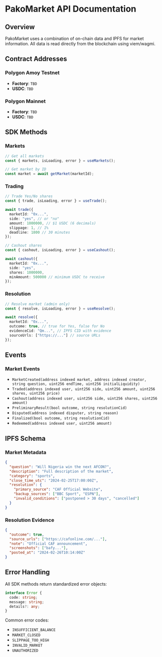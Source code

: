 # PakoMarket API Documentation

## Overview

PakoMarket uses a combination of on-chain data and IPFS for market information. All data is read directly from the blockchain using viem/wagmi.

## Contract Addresses

### Polygon Amoy Testnet
- **Factory**: `TBD`
- **USDC**: `TBD`

### Polygon Mainnet
- **Factory**: `TBD`
- **USDC**: `TBD`

## SDK Methods

### Markets

```typescript
// Get all markets
const { markets, isLoading, error } = useMarkets();

// Get market by ID
const market = await getMarket(marketId);
```

### Trading

```typescript
// Trade Yes/No shares
const { trade, isLoading, error } = useTrade();

await trade({
  marketId: "0x...",
  side: "yes", // or "no"
  amount: 1000000, // $1 USDC (6 decimals)
  slippage: 1, // 1%
  deadline: 1800 // 30 minutes
});

// Cashout shares
const { cashout, isLoading, error } = useCashout();

await cashout({
  marketId: "0x...",
  side: "yes",
  shares: 1000000,
  minAmount: 500000 // minimum USDC to receive
});
```

### Resolution

```typescript
// Resolve market (admin only)
const { resolve, isLoading, error } = useResolve();

await resolve({
  marketId: "0x...",
  outcome: true, // true for Yes, false for No
  evidenceCid: "Qm...", // IPFS CID with evidence
  sourceUrls: ["https://..."] // source URLs
});
```

## Events

### Market Events

- `MarketCreated(address indexed market, address indexed creator, string question, uint256 endTime, uint256 initialLiquidity)`
- `Traded(address indexed user, uint256 side, uint256 amount, uint256 shares, uint256 price)`
- `Cashout(address indexed user, uint256 side, uint256 shares, uint256 amount)`
- `PreliminaryResult(bool outcome, string resolutionCid)`
- `Disputed(address indexed disputer, string reason)`
- `Finalized(bool outcome, string resolutionCid)`
- `Redeemed(address indexed user, uint256 amount)`

## IPFS Schema

### Market Metadata

```json
{
  "question": "Will Nigeria win the next AFCON?",
  "description": "Full description of the market",
  "category": "sports",
  "close_time_utc": "2024-02-25T17:00:00Z",
  "resolution": {
    "primary_source": "CAF Official Website",
    "backup_sources": ["BBC Sport", "ESPN"],
    "invalid_conditions": ["postponed > 30 days", "cancelled"]
  }
}
```

### Resolution Evidence

```json
{
  "outcome": true,
  "source_urls": ["https://cafonline.com/..."],
  "note": "Official CAF announcement",
  "screenshots": ["bafy..."],
  "posted_at": "2024-02-26T10:14:00Z"
}
```

## Error Handling

All SDK methods return standardized error objects:

```typescript
interface Error {
  code: string;
  message: string;
  details?: any;
}
```

Common error codes:
- `INSUFFICIENT_BALANCE`
- `MARKET_CLOSED`
- `SLIPPAGE_TOO_HIGH`
- `INVALID_MARKET`
- `UNAUTHORIZED`
